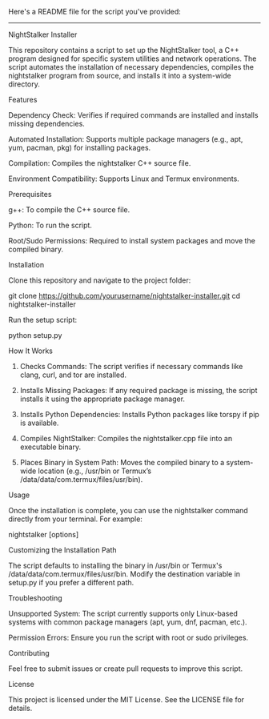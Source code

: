 Here's a README file for the script you've provided:


---

NightStalker Installer

This repository contains a script to set up the NightStalker tool, a C++ program designed for specific system utilities and network operations. The script automates the installation of necessary dependencies, compiles the nightstalker program from source, and installs it into a system-wide directory.

Features

Dependency Check: Verifies if required commands are installed and installs missing dependencies.

Automated Installation: Supports multiple package managers (e.g., apt, yum, pacman, pkg) for installing packages.

Compilation: Compiles the nightstalker C++ source file.

Environment Compatibility: Supports Linux and Termux environments.


Prerequisites

g++: To compile the C++ source file.

Python: To run the script.

Root/Sudo Permissions: Required to install system packages and move the compiled binary.


Installation

Clone this repository and navigate to the project folder:

git clone https://github.com/yourusername/nightstalker-installer.git
cd nightstalker-installer

Run the setup script:

python setup.py

How It Works

1. Checks Commands: The script verifies if necessary commands like clang, curl, and tor are installed.


2. Installs Missing Packages: If any required package is missing, the script installs it using the appropriate package manager.


3. Installs Python Dependencies: Installs Python packages like torspy if pip is available.


4. Compiles NightStalker: Compiles the nightstalker.cpp file into an executable binary.


5. Places Binary in System Path: Moves the compiled binary to a system-wide location (e.g., /usr/bin or Termux’s /data/data/com.termux/files/usr/bin).



Usage

Once the installation is complete, you can use the nightstalker command directly from your terminal. For example:

nightstalker [options]

Customizing the Installation Path

The script defaults to installing the binary in /usr/bin or Termux's /data/data/com.termux/files/usr/bin. Modify the destination variable in setup.py if you prefer a different path.

Troubleshooting

Unsupported System: The script currently supports only Linux-based systems with common package managers (apt, yum, dnf, pacman, etc.).

Permission Errors: Ensure you run the script with root or sudo privileges.


Contributing

Feel free to submit issues or create pull requests to improve this script.

License

This project is licensed under the MIT License. See the LICENSE file for details.


